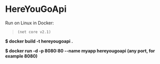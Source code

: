# HereYouGoApi
Run on Linux in Docker:
>`(net core v2.1)`

**$ docker build -t hereyougoapi .**



**$ docker run -d -p 8080:80 --name myapp hereyougoapi (any port, for example 8080)**
